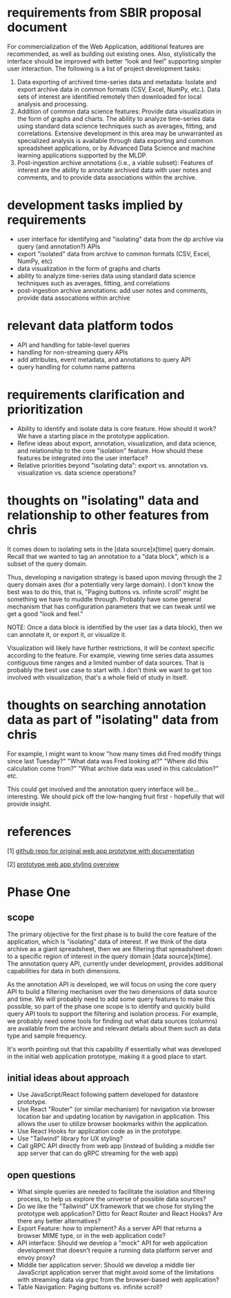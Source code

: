 # requirements from SBIR proposal document

For commercialization of the Web Application, additional features are recommended, as well as building out existing ones.  Also, stylistically the interface should be improved with better “look and feel” supporting simpler user interaction. The following is a list of project development tasks:
1. 	Data exporting of archived time-series data and metadata:  Isolate and export archive data in common formats (CSV, Excel, NumPy, etc.).  Data sets of interest are identified remotely then downloaded for local analysis and processing.
2. 	Addition of common data science features:  Provide data visualization in the form of graphs and charts.  The ability to analyze time-series data using standard data science techniques such as averages, fitting, and correlations.  Extensive development in this area may be unwarranted as specialized analysis is available through data exporting and common spreadsheet applications, or by Advanced Data Science and machine learning applications supported by the MLDP.
3. 	Post-ingestion archive annotations (i.e., a viable subset): Features of interest are the ability to annotate archived data with user notes and comments, and to provide data associations within the archive.

# development tasks implied by requirements

* user interface for identifying and "isolating" data from the dp archive via query (and annotation?) APIs
* export "isolated" data from archive to common formats (CSV, Excel, NumPy, etc)
* data visualization in the form of graphs and charts
* ability to analyze time-series data using standard data science techniques such as averages, fitting, and correlations
* post-ingestion archive annotations: add user notes and comments, provide data assocations within archive

# relevant data platform todos

* API and handling for table-level queries
* handling for non-streaming query APIs
* add attributes, event metadata, and annotations to query API
* query handling for column name patterns

# requirements clarification and prioritization

* Ability to identify and isolate data is core feature.  How should it work?  We have a starting place in the prototype application.
* Refine ideas about export, annotation, visualization, and data science, and relationship to the core "isolation" feature.  How should these features be integrated into the user interface?
* Relative priorities beyond "isolating data": export vs. annotation vs. visualization vs. data science operations?

# thoughts on "isolating" data and relationship to other features from chris

It comes down to isolating sets in the [data source]x[time] query domain.  Recall that we wanted to tag an annotation to a "data block", which is a subset of the query domain.

Thus, developing a navigation strategy is based upon moving through the 2 query domain axes (for a potentially very large domain).  I don't know the best was to do this, that is, "Paging buttons vs. infinite scroll" might be something we have to muddle through.  Probably have some general mechanism that has configuration parameters that we can tweak until we get a good "look and feel."

NOTE: Once a data block is identified by the user (as a data block), then we can annotate it, or export it, or visualize it.

Visualization will likely have further restrictions, it will be context specific according to the feature.  For example, viewing time series data assumes contiguous time ranges and a limited number of data sources.  That is probably the best use case to start with.  I don't think we want to get too involved with visualization, that's a whole field of study in itself.

# thoughts on searching annotation data as part of "isolating" data from chris

For example, I might want to know "how many times did Fred modify things since last Tuesday?"  "What data was Fred looking at?"  "Where did this calculation come from?"  "What archive data was used in this calculation?"  etc.

This could get involved and the annotation query interface will be... interesting.  We should pick off the low-hanging fruit first - hopefully that will provide insight.

# references

[1] [github repo for original web app prototype with documentation](https://github.com/craigmcchesney/datastore-web-app)

[2] [prototype web app styling overview](https://github.com/craigmcchesney/datastore-web-app/wiki/Styling-Overview)

# Phase One

## scope

The primary objective for the first phase is to build the core feature of the application, which is "isolating" data of interest.  If we think of the data archive as a giant spreadsheet, then we are filtering that spreadsheet down to a specific region of interest in the query domain [data source]x[time].  The annotation query API, currently under development, provides additional capabilities for data in both dimensions.

As the annotation API is developed, we will focus on using the core query API to build a filtering mechanism over the two dimensions of data source and time.  We will probably need to add some query features to make this possible, so part of the phase one scope is to identify and quickly build query API tools to support the filtering and isolation process.  For example, we probably need some tools for finding out what data sources (columns) are available from the archive and relevant details about them such as data type and sample frequency.

It's worth pointing out that this capability if essentially what was developed in the initial web application prototype, making it a good place to start.

## initial ideas about approach

* Use JavaScript/React following pattern developed for datastore prototype.
* Use React "Router" (or similar mechanism) for navigation via browser location bar and updating location by navigation in application.  This allows the user to utilize browser bookmarks within the application.
* Use React Hooks for application code as in the prototype.
* Use "Tailwind" library for UX styling?
* Call gRPC API directly from web app (instead of building a middle tier app server that can do gRPC streaming for the web app)

## open questions

* What simple queries are needed to facilitate the isolation and filtering process, to help us explore the universe of possible data sources?
* Do we like the "Tailwind" UX framework that we chose for styling the prototype web application?  Ditto for React Router and React Hooks?  Are there any better alternatives?
* Export Feature: how to implement?  As a server API that returns a browser MIME type, or in the web application code?
* API interface: Should we develop a "mock" API for web application development that doesn't require a running data platform server and envoy proxy?
* Middle tier application server: Should we develop a middle tier JavaScript application server that might avoid some of the limitations with streaming data via grpc from the browser-based web application? 
* Table Navigation: Paging buttons vs. infinite scroll?


